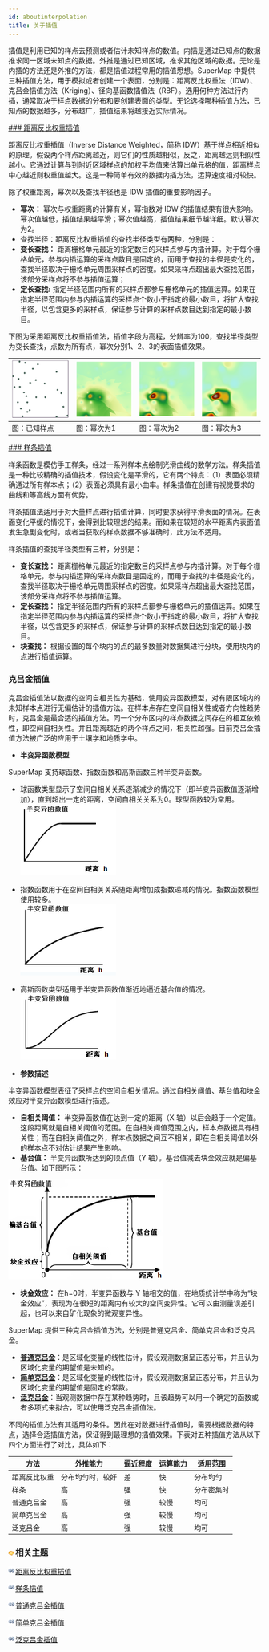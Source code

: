```yaml
---
id: aboutinterpolation
title: 关于插值
---
```

插值是利用已知的样点去预测或者估计未知样点的数值。内插是通过已知点的数据推求同一区域未知点的数据。外推是通过已知区域，推求其他区域的数据。无论是内插的方法还是外推的方法，都是插值过程常用的插值思想。SuperMap
中提供三种插值方法，用于模拟或者创建一个表面，分别是：距离反比权重法（IDW）、克吕金插值方法（Kriging）、径向基函数插值法（RBF）。选用何种方法进行内插，通常取决于样点数据的分布和要创建表面的类型。无论选择哪种插值方法，已知点的数据越多，分布越广，插值结果将越接近实际情况。

[### 距离反比权重插值](IDWinterpolation.htm)

距离反比权重插值（Inverse Distance Weighted，简称
IDW）基于样点相近相似的原理。假设两个样点距离越近，则它们的性质越相似，反之，距离越远则相似性越小。它通过计算与到附近区域样点的加权平均值来估算出单元格的值，距离样点中心越近则权重值越大。这是一种简单有效的数据内插方法，运算速度相对较快。

除了权重距离，幂次以及查找半径也是 IDW 插值的重要影响因子。

* **幂次：** 幂次与权重距离的计算有关，幂指数对 IDW 的插值结果有很大影响。幂次值越低，插值结果越平滑；幂次值越高，插值结果细节越详细。默认幂次为2。
* 查找半径：距离反比权重插值的查找半径类型有两种，分别是：
* **变长查找：** 距离栅格单元最近的指定数目的采样点参与内插计算。对于每个栅格单元，参与内插运算的采样点数目是固定的，而用于查找的半径是变化的，查找半径取决于栅格单元周围采样点的密度。如果采样点超出最大查找范围，该部分采样点将不参与插值运算；
* **定长查找:** 指定半径范围内所有的采样点都参与栅格单元的插值运算。如果在指定半径范围内参与内插运算的采样点个数小于指定的最小数目，将扩大查找半径，以包含更多的采样点，保证参与计算的采样点数目达到指定的最小数目。

下图为采用距离反比权重插值法，插值字段为高程，分辨率为100，查找半径类型为变长查找，点数为所有点，幂次分别1、2、3的表面插值效果。

![](img/sampleIDW.png) | ![](img/index1.png) | ![](img/index2.png) |![](img/index3.png)  
---|---|---|---  
图：已知样点 | 图：幂次为1 | 图：幂次为2 | 图：幂次为3    

[### 样条插值](Splineinterpolation.htm)

样条函数是模仿手工样条，经过一系列样本点绘制光滑曲线的数学方法。样条插值是一种比较精确的插值技术，假设变化是平滑的，它有两个特点：（1）表面必须精确通过所有样本点；（2）表面必须具有最小曲率。样条插值在创建有视觉要求的曲线和等高线方面有优势。

样条插值法适用于对大量样点进行插值计算，同时要求获得平滑表面的情况。在表面变化平缓的情况下，会得到比较理想的结果。而如果在较短的水平距离内表面值发生急剧变化时，或者当获取的样点数据不够准确时，此方法不适用。

样条插值的查找半径类型有三种，分别是：

* **变长查找：** 距离栅格单元最近的指定数目的采样点参与内插计算。对于每个栅格单元，参与内插运算的采样点数目是固定的，而用于查找的半径是变化的，查找半径取决于栅格单元周围采样点的密度。如果采样点超出最大查找范围，该部分采样点将不参与插值运算。
* **定长查找：** 指定半径范围内所有的采样点都参与栅格单元的插值运算。如果在指定半径范围内参与内插运算的采样点个数小于指定的最小数目，将扩大查找半径，以包含更多的采样点，保证参与计算的采样点数目达到指定的最小数目。
* **块查找：** 根据设置的每个块内的点的最多数量对数据集进行分块，使用块内的点进行插值运算。

### 克吕金插值

克吕金插值法以数据的空间自相关性为基础，使用变异函数模型，对有限区域内的未知样本点进行无偏估计的插值方法。在样本点存在空间自相关性或者方向性趋势时，克吕金是最合适的插值方法。同一个分布区内的样点数据之间存在的相互依赖性，即空间自相关性。并且距离越近的两个样点之间，相关性越强。目前克吕金插值方法被广泛的应用于土壤学和地质学中。

* **半变异函数模型**

SuperMap 支持球函数、指数函数和高斯函数三种半变异函数。

* 球函数类型显示了空间自相关关系逐渐减少的情况下（即半变异函数值逐渐增加），直到超出一定的距离，空间自相关关系为0。球型函数较为常用。
![](img/Sphericalmodel.png)  

* 指数函数用于在空间自相关关系随距离增加成指数递减的情况。指数函数模型使用较多。  
![](img/Exponentialmodel.png)  

* 高斯函数类型适用于半变异函数值渐近地逼近基台值的情况。
![](img/Gaussianmodel.png)  

* **参数描述**

半变异函数模型表征了采样点的空间自相关情况。通过自相关阈值、基台值和块金效应对半变异函数模型进行描述。

* **自相关阈值：** 半变异函数值在达到一定的距离（X 轴）以后会趋于一个定值。这段距离就是自相关阈值的范围。在自相关阈值范围之内，样本点数据具有相关性；而在自相关阈值之外，样本点数据之间互不相关，即在自相关阈值以外的样本点不对估计结果产生影响。
* **基台值：** 半变异函数所达到的顶点值（Y 轴）。基台值减去块金效应就是偏基台值。如下图所示：  

![](img/ModelParameter.png)  
* **块金效应：** 在h=0时，半变异函数与 Y 轴相交的值，在地质统计学中称为“块金效应”，表现为在很短的距离内有较大的空间变异性。它可以由测量误差引起，也可以来自矿化现象的微观变异性。

SuperMap 提供三种克吕金插值方法，分别是普通克吕金、简单克吕金和泛克吕金。

* **[普通克吕金](OrdinaryKriging.htm)**：是区域化变量的线性估计，假设观测数据呈正态分布，并且认为区域化变量的期望值是未知的。
* **[简单克吕金](SimpleKriging.htm)**：是区域化变量的线性估计，假设观测数据呈正态分布，并且认为区域化变量的期望值是固定的常数。
* **[泛克吕金](UniversalKriging.htm)**：当观测数据中存在某种趋势时，且该趋势可以用一个确定的函数或者多项式来拟合，可以使用泛克吕金插值法。

不同的插值方法有其适用的条件。因此在对数据进行插值时，需要根据数据的特点，选择合适插值方法，保证得到最理想的插值效果。下表对五种插值方法从以下四个方面进行了对比，具体如下：

方法 | 外推能力 | 逼近程度 | 运算能力 | 适用范围  
---|---|---|---|---  
距离反比权重 | 分布均匀时，较好 | 差 | 快 | 分布均匀  
样条 | 高 | 强 | 快 | 分布密集时  
普通克吕金 | 高 | 强 | 较慢 | 均可  
简单克吕金 | 高 | 强 | 较慢 | 均可  
泛克吕金 | 高 | 强 | 较慢 | 均可  

### ![](../../../img/seealso.png)相关主题

![](../../../img/smalltitle.png)[距离反比权重插值](IDWinterpolation.htm)

![](../../../img/smalltitle.png)[样条插值](Splineinterpolation.htm)

![](../../../img/smalltitle.png)[普通克吕金插值](OrdinaryKriging.htm)

![](../../../img/smalltitle.png)[简单克吕金插值](SimpleKriging.htm)

![](../../../img/smalltitle.png)[泛克吕金插值](UniversalKriging.htm)

